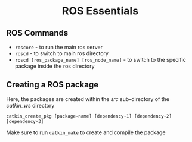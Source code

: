
<h1 align="center">ROS Essentials</h1>

## ROS Commands
<ul>
  <li><code>roscore</code> - to run the main ros server</li>
  <li><code>roscd</code> - to switch to main ros directory</li>
  <li><code>roscd [ros_package_name] [ros_node_name]</code> - to switch to the specific package inside the ros directory</li>
</ul>


## Creating a ROS package
Here, the packages are created within the <i>src</i> sub-directory of the <i>catkin_ws</i> directory
<pre><code>catkin_create_pkg [package-name] [dependency-1] [dependency-2] [dependency-3]</code></pre>
Make sure to run <code>catkin_make</code> to create and compile the package
